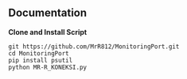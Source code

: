 ## Documentation


**Clone and Install Script**

```shell script
git https://github.com/MrR812/MonitoringPort.git
cd MonitoringPort
pip install psutil
python MR-R_KONEKSI.py
```
